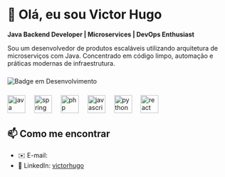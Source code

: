 # 👋 Olá, eu sou **Victor Hugo**  
**Java Backend Developer | Microservices | DevOps Enthusiast**

<p>Sou um desenvolvedor de produtos escaláveis utilizando arquitetura de microserviços com Java. Concentrado em código limpo, automação e práticas modernas de infraestrutura.</p>

###
![Badge em Desenvolvimento](http://img.shields.io/static/v1?label=STATUS&message=EM%20DESENVOLVIMENTO&color=GREEN&style=for-the-badge)

###

<div align="left">
  <img src="https://cdn.jsdelivr.net/gh/devicons/devicon/icons/java/java-original.svg" height="40" alt="java logo"  />
  <img width="12" />
  <img src="https://cdn.jsdelivr.net/gh/devicons/devicon/icons/spring/spring-original.svg" height="40" alt="spring logo"  />
  <img width="12" />
  <img src="https://cdn.jsdelivr.net/gh/devicons/devicon/icons/php/php-original.svg" height="40" alt="php logo"  />
  <img width="12" />
  <img src="https://cdn.jsdelivr.net/gh/devicons/devicon/icons/javascript/javascript-original.svg" height="40" alt="javascript logo"  />
  <img width="12" />
  <img src="https://cdn.jsdelivr.net/gh/devicons/devicon/icons/python/python-original.svg" height="40" alt="python logo"  />
  <img width="12" />
  <img src="https://cdn.jsdelivr.net/gh/devicons/devicon/icons/react/react-original.svg" height="40" alt="react logo"  />
</div>

## 📫 Como me encontrar

- ✉️ E-mail:  
- 🔗 LinkedIn: [victorhugo](https://linkedin.com/in/victorhugo)  


